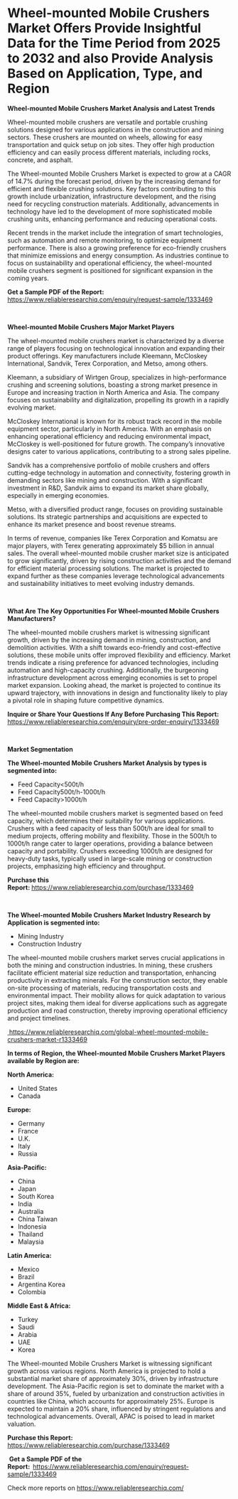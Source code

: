 <p><h1>Wheel-mounted Mobile Crushers Market Offers Provide Insightful Data for the Time Period from 2025 to 2032 and also Provide Analysis Based on Application, Type, and Region</h1></p><p><strong>Wheel-mounted Mobile Crushers Market Analysis and Latest Trends</strong></p>
<p><p>Wheel-mounted mobile crushers are versatile and portable crushing solutions designed for various applications in the construction and mining sectors. These crushers are mounted on wheels, allowing for easy transportation and quick setup on job sites. They offer high production efficiency and can easily process different materials, including rocks, concrete, and asphalt.</p><p>The Wheel-mounted Mobile Crushers Market is expected to grow at a CAGR of 14.7% during the forecast period, driven by the increasing demand for efficient and flexible crushing solutions. Key factors contributing to this growth include urbanization, infrastructure development, and the rising need for recycling construction materials. Additionally, advancements in technology have led to the development of more sophisticated mobile crushing units, enhancing performance and reducing operational costs.</p><p>Recent trends in the market include the integration of smart technologies, such as automation and remote monitoring, to optimize equipment performance. There is also a growing preference for eco-friendly crushers that minimize emissions and energy consumption. As industries continue to focus on sustainability and operational efficiency, the wheel-mounted mobile crushers segment is positioned for significant expansion in the coming years.</p></p>
<p><strong>Get a Sample PDF of the Report:&nbsp;</strong> <a href="https://www.reliableresearchiq.com/enquiry/request-sample/1333469?utm_campaign=3048&utm_medium=2&utm_source=Github&utm_content=ia&utm_term=24032025&utm_id=wheel-mounted-mobile-crushers">https://www.reliableresearchiq.com/enquiry/request-sample/1333469</a></p>
<p>&nbsp;</p>
<p><strong>Wheel-mounted Mobile Crushers Major Market Players</strong></p>
<p><p>The wheel-mounted mobile crushers market is characterized by a diverse range of players focusing on technological innovation and expanding their product offerings. Key manufacturers include Kleemann, McCloskey International, Sandvik, Terex Corporation, and Metso, among others.</p><p>Kleemann, a subsidiary of Wirtgen Group, specializes in high-performance crushing and screening solutions, boasting a strong market presence in Europe and increasing traction in North America and Asia. The company focuses on sustainability and digitalization, propelling its growth in a rapidly evolving market.</p><p>McCloskey International is known for its robust track record in the mobile equipment sector, particularly in North America. With an emphasis on enhancing operational efficiency and reducing environmental impact, McCloskey is well-positioned for future growth. The company’s innovative designs cater to various applications, contributing to a strong sales pipeline.</p><p>Sandvik has a comprehensive portfolio of mobile crushers and offers cutting-edge technology in automation and connectivity, fostering growth in demanding sectors like mining and construction. With a significant investment in R&D, Sandvik aims to expand its market share globally, especially in emerging economies.</p><p>Metso, with a diversified product range, focuses on providing sustainable solutions. Its strategic partnerships and acquisitions are expected to enhance its market presence and boost revenue streams.</p><p>In terms of revenue, companies like Terex Corporation and Komatsu are major players, with Terex generating approximately $5 billion in annual sales. The overall wheel-mounted mobile crusher market size is anticipated to grow significantly, driven by rising construction activities and the demand for efficient material processing solutions. The market is projected to expand further as these companies leverage technological advancements and sustainability initiatives to meet evolving industry demands.</p></p>
<p>&nbsp;</p>
<p><strong>What Are The Key Opportunities For Wheel-mounted Mobile Crushers Manufacturers?</strong></p>
<p><p>The wheel-mounted mobile crushers market is witnessing significant growth, driven by the increasing demand in mining, construction, and demolition activities. With a shift towards eco-friendly and cost-effective solutions, these mobile units offer improved flexibility and efficiency. Market trends indicate a rising preference for advanced technologies, including automation and high-capacity crushing. Additionally, the burgeoning infrastructure development across emerging economies is set to propel market expansion. Looking ahead, the market is projected to continue its upward trajectory, with innovations in design and functionality likely to play a pivotal role in shaping future competitive dynamics.</p></p>
<p><strong>Inquire or Share Your Questions If Any Before Purchasing This Report:</strong> <a href="https://www.reliableresearchiq.com/enquiry/pre-order-enquiry/1333469?utm_campaign=3048&utm_medium=2&utm_source=Github&utm_content=ia&utm_term=24032025&utm_id=wheel-mounted-mobile-crushers">https://www.reliableresearchiq.com/enquiry/pre-order-enquiry/1333469</a></p>
<p>&nbsp;</p>
<p><strong>Market Segmentation</strong></p>
<p><strong>The Wheel-mounted Mobile Crushers Market Analysis by types is segmented into:</strong></p>
<p><ul><li>Feed Capacity<500t/h</li><li>Feed Capacity500t/h-1000t/h</li><li>Feed Capacity>1000t/h</li></ul></p>
<p><p>The wheel-mounted mobile crushers market is segmented based on feed capacity, which determines their suitability for various applications. Crushers with a feed capacity of less than 500t/h are ideal for small to medium projects, offering mobility and flexibility. Those in the 500t/h to 1000t/h range cater to larger operations, providing a balance between capacity and portability. Crushers exceeding 1000t/h are designed for heavy-duty tasks, typically used in large-scale mining or construction projects, emphasizing high efficiency and throughput.</p></p>
<p><strong>Purchase this Report:&nbsp;</strong><a href="https://www.reliableresearchiq.com/purchase/1333469?utm_campaign=3048&utm_medium=2&utm_source=Github&utm_content=ia&utm_term=24032025&utm_id=wheel-mounted-mobile-crushers">https://www.reliableresearchiq.com/purchase/1333469</a></p>
<p>&nbsp;</p>
<p><strong>The Wheel-mounted Mobile Crushers Market Industry Research by Application is segmented into:</strong></p>
<p><ul><li>Mining Industry</li><li>Construction Industry</li></ul></p>
<p><p>The wheel-mounted mobile crushers market serves crucial applications in both the mining and construction industries. In mining, these crushers facilitate efficient material size reduction and transportation, enhancing productivity in extracting minerals. For the construction sector, they enable on-site processing of materials, reducing transportation costs and environmental impact. Their mobility allows for quick adaptation to various project sites, making them ideal for diverse applications such as aggregate production and road construction, thereby improving operational efficiency and project timelines.</p></p>
<p><a href="https://www.reliableresearchiq.com/global-wheel-mounted-mobile-crushers-market-r1333469?utm_campaign=3048&utm_medium=2&utm_source=Github&utm_content=ia&utm_term=24032025&utm_id=wheel-mounted-mobile-crushers">&nbsp;https://www.reliableresearchiq.com/global-wheel-mounted-mobile-crushers-market-r1333469</a></p>
<p><strong>In terms of Region, the Wheel-mounted Mobile Crushers Market Players available by Region are:</strong></p>
<p>
    <p> <strong> North America: </strong>
        <ul>
            <li>United States</li>
            <li>Canada</li>
        </ul>
        </p> 
    <p> <strong> Europe: </strong>
        <ul>
            <li>Germany</li>
            <li>France</li>
            <li>U.K.</li>
            <li>Italy</li>
            <li>Russia</li>
        </ul>
        </p> 
    <p> <strong> Asia-Pacific: </strong>
        <ul>
            <li>China</li>
            <li>Japan</li>
            <li>South Korea</li>
            <li>India</li>
            <li>Australia</li>
            <li>China Taiwan</li>
            <li>Indonesia</li>
            <li>Thailand</li>
            <li>Malaysia</li>
        </ul>
        </p> 
    <p> <strong> Latin America: </strong>
        <ul>
            <li>Mexico</li>
            <li>Brazil</li>
            <li>Argentina Korea</li>
            <li>Colombia</li>
        </ul>
        </p> 
    <p> <strong> Middle East & Africa: </strong>
        <ul>
            <li>Turkey</li>
            <li>Saudi</li>
            <li>Arabia</li>
            <li>UAE</li>
            <li>Korea</li>
        </ul>
    </p>
    </p>
<p><p>The Wheel-mounted Mobile Crushers Market is witnessing significant growth across various regions. North America is projected to hold a substantial market share of approximately 30%, driven by infrastructure development. The Asia-Pacific region is set to dominate the market with a share of around 35%, fueled by urbanization and construction activities in countries like China, which accounts for approximately 25%. Europe is expected to maintain a 20% share, influenced by stringent regulations and technological advancements. Overall, APAC is poised to lead in market valuation.</p></p>
<p><strong>Purchase this Report: </strong><a href="https://www.reliableresearchiq.com/purchase/1333469?utm_campaign=3048&utm_medium=2&utm_source=Github&utm_content=ia&utm_term=24032025&utm_id=wheel-mounted-mobile-crushers">https://www.reliableresearchiq.com/purchase/1333469</a></p>
<p>&nbsp;<strong>Get a Sample PDF of the Report:&nbsp;&nbsp;</strong><a href="https://www.reliableresearchiq.com/enquiry/request-sample/1333469?utm_campaign=3048&utm_medium=2&utm_source=Github&utm_content=ia&utm_term=24032025&utm_id=wheel-mounted-mobile-crushers">https://www.reliableresearchiq.com/enquiry/request-sample/1333469</a></p>
<p><strong></strong></p>
<p>Check more reports on <a href="https://www.reliableresearchiq.com/?utm_campaign=3048&utm_medium=2&utm_source=Github&utm_content=ia&utm_term=24032025&utm_id=wheel-mounted-mobile-crushers">https://www.reliableresearchiq.com/</a></p>